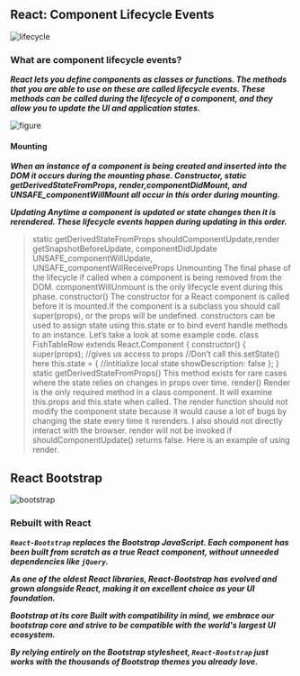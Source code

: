 ## React: Component Lifecycle Events

![lifecycle](https://miro.medium.com/max/2000/0*pqn5ljaOw4kWrUdF)

### What are component lifecycle events?
***React lets you define components as classes or functions. The methods that you are able to use on these are called lifecycle events. These methods can be called during the lifecycle of a component, and they allow you to update the UI and application states.***

![figure](https://miro.medium.com/max/2000/0*0saPKFiTUk6W3FYp)

#### Mounting
***When an instance of a component is being created and inserted into the DOM it occurs during the mounting phase. Constructor, static getDerivedStateFromProps, render,componentDidMount, and UNSAFE_componentWillMount all occur in this order during mounting.***

***Updating Anytime a component is updated or state changes then it is rerendered. These lifecycle events happen during updating in this order.***

> static getDerivedStateFromProps shouldComponentUpdate,render getSnapshotBeforeUpdate, componentDidUpdate UNSAFE_componentWillUpdate, UNSAFE_componentWillReceiveProps Unmounting
The final phase of the lifecycle if called when a component is being removed from the DOM. componentWillUnmount is the only lifecycle event during this phase.
constructor()
The constructor for a React component is called before it is mounted.If the component is a subclass you should call super(props), or the props will be undefined. constructors can be used to assign state using this.state or to bind event handle methods to an instance. Let’s take a look at some example code.
class FishTableRow extends React.Component {
constructor() {
super(props); //gives us access to props
//Don’t call this.setState() here
this.state = { //intitialize local state
showDescription: false
}; }
static getDerivedStateFromProps()
This method exists for rare cases where the state relies on changes in props over time.
render()
Render is the only required method in a class component. It will examine this.props and this.state when called. The render function should not modify the component state because it would cause a lot of bugs by changing the state every time it rerenders. I also should not directly interact with the browser. render will not be invoked if shouldComponentUpdate() returns false. Here is an example of using render.



## React Bootstrap
![bootstrap](https://blog.templatetoaster.com/wp-content/uploads/2019/09/What-is-Bootstrap-Facebook.png)
### Rebuilt with React
***`React-Bootstrap` replaces the Bootstrap JavaScript. Each component has been built from scratch as a true React component, without unneeded dependencies like `jQuery`.***

***As one of the oldest React libraries, React-Bootstrap has evolved and grown alongside React, making it an excellent choice as your UI foundation.***

***Bootstrap at its core Built with compatibility in mind, we embrace our bootstrap core and strive to be compatible with the world's largest UI ecosystem.***

***By relying entirely on the Bootstrap stylesheet, `React-Bootstrap` just works with the thousands of Bootstrap themes you already love.***

